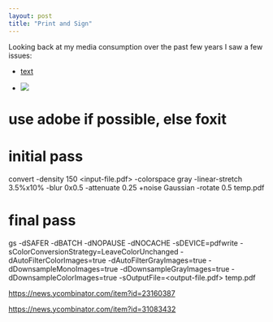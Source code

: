 ```yaml
---
layout: post
title: "Print and Sign"
---
```


Looking back at my media consumption over the past few years I saw a few issues:

* [text](link)

* ![]({{site.baseurl}}/assets/2021-03-01-my-interviewing-success/2016-internship-applications.png)


# use adobe if possible, else foxit

# initial pass
convert -density 150 <input-file.pdf> -colorspace gray -linear-stretch 3.5%x10% -blur 0x0.5 -attenuate 0.25 +noise Gaussian -rotate 0.5 temp.pdf

# final pass
gs -dSAFER -dBATCH -dNOPAUSE -dNOCACHE -sDEVICE=pdfwrite -sColorConversionStrategy=LeaveColorUnchanged -dAutoFilterColorImages=true -dAutoFilterGrayImages=true -dDownsampleMonoImages=true -dDownsampleGrayImages=true -dDownsampleColorImages=true -sOutputFile=<output-file.pdf> temp.pdf

https://news.ycombinator.com/item?id=23160387

https://news.ycombinator.com/item?id=31083432